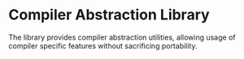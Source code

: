 # Compiler Abstraction Library

The library provides compiler abstraction utilities, allowing usage of compiler
specific features without sacrificing portability.
